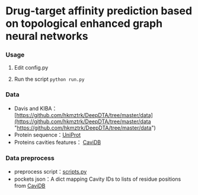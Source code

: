 # Drug-target affinity prediction based on topological enhanced graph neural networks
### Usage
1. Edit config.py

2. Run the script `python run.py`


### Data
* Davis and KIBA：[https://github.com/hkmztrk/DeepDTA/tree/master/data](https://github.com/hkmztrk/DeepDTA/tree/master/data "https://github.com/hkmztrk/DeepDTA/tree/master/data")
* Protein sequence：[UniProt](https://www.uniprot.org/ "UniProt")
* Proteins cavities features： [CaviDB](https://www.cavidb.org/ "CaviDB")
### Data preprocess
* preprocess script：[scripts.py](https://github.com/595693085/DGraphDTA/blob/master/scripts.py "here")
* pockets json：A dict mapping Cavity IDs to lists of residue positions from [CaviDB](https://www.cavidb.org/ "CaviDB")

